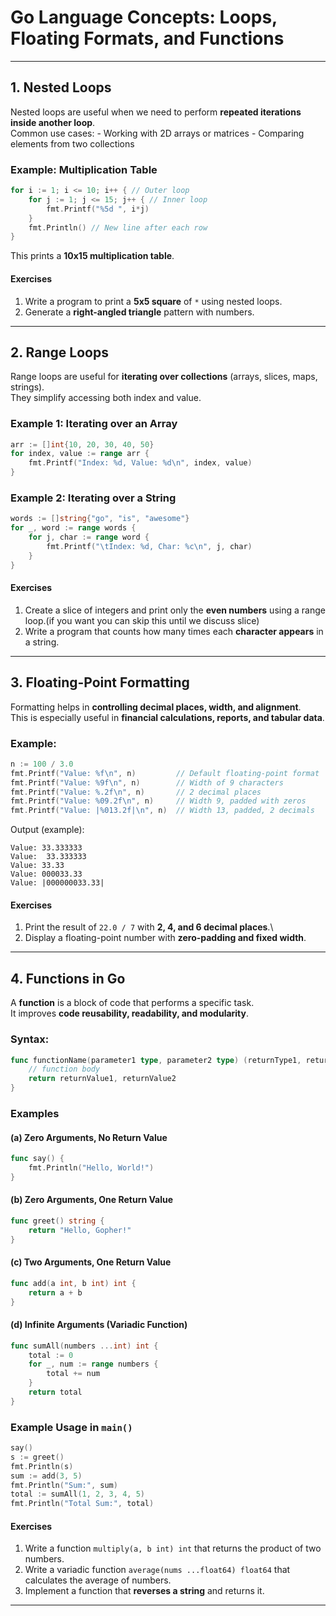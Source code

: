 # Go Language Concepts: Loops, Floating Formats, and Functions

------------------------------------------------------------------------

## 1. Nested Loops

Nested loops are useful when we need to perform **repeated iterations
inside another loop**.\
Common use cases: - Working with 2D
arrays or matrices - Comparing elements from two collections

### Example: Multiplication Table

``` go
for i := 1; i <= 10; i++ { // Outer loop
    for j := 1; j <= 15; j++ { // Inner loop
        fmt.Printf("%5d ", i*j)
    }
    fmt.Println() // New line after each row
}
```

This prints a **10x15 multiplication table**.

#### Exercises

1.  Write a program to print a **5x5 square** of `*` using nested
    loops.
2.  Generate a **right-angled triangle** pattern with numbers.


------------------------------------------------------------------------

## 2. Range Loops

Range loops are useful for **iterating over collections** (arrays,
slices, maps, strings).\
They simplify accessing both index and value.

### Example 1: Iterating over an Array

``` go
arr := []int{10, 20, 30, 40, 50}
for index, value := range arr {
    fmt.Printf("Index: %d, Value: %d\n", index, value)
}
```

### Example 2: Iterating over a String 

``` go
words := []string{"go", "is", "awesome"}
for _, word := range words {
    for j, char := range word {
        fmt.Printf("\tIndex: %d, Char: %c\n", j, char)
    }
}
```

#### Exercises

1.  Create a slice of integers and print only the **even numbers** using
    a range loop.(if you want you can skip this until we discuss slice)
2.  Write a program that counts how many times each **character
    appears** in a string.

------------------------------------------------------------------------

## 3. Floating-Point Formatting

Formatting helps in **controlling decimal places, width, and
alignment**.\
This is especially useful in **financial calculations, reports, and
tabular data**.

### Example:

``` go
n := 100 / 3.0
fmt.Printf("Value: %f\n", n)         // Default floating-point format
fmt.Printf("Value: %9f\n", n)        // Width of 9 characters
fmt.Printf("Value: %.2f\n", n)       // 2 decimal places
fmt.Printf("Value: %09.2f\n", n)     // Width 9, padded with zeros
fmt.Printf("Value: |%013.2f|\n", n)  // Width 13, padded, 2 decimals
```

Output (example):

    Value: 33.333333
    Value:  33.333333
    Value: 33.33
    Value: 000033.33
    Value: |000000033.33|

#### Exercises

1.  Print the result of `22.0 / 7` with **2, 4, and 6 decimal places**.\
2.  Display a floating-point number with **zero-padding and fixed
    width**.

------------------------------------------------------------------------

## 4. Functions in Go


A **function** is a block of code that performs a specific task.\
It improves **code reusability, readability, and modularity**.

### Syntax:

``` go
func functionName(parameter1 type, parameter2 type) (returnType1, returnType2) {
    // function body
    return returnValue1, returnValue2
}
```

### Examples

#### (a) Zero Arguments, No Return Value

``` go
func say() {
    fmt.Println("Hello, World!")
}
```

#### (b) Zero Arguments, One Return Value

``` go
func greet() string {
    return "Hello, Gopher!"
}
```

#### (c) Two Arguments, One Return Value

``` go
func add(a int, b int) int {
    return a + b
}
```

#### (d) Infinite Arguments (Variadic Function)

``` go
func sumAll(numbers ...int) int {
    total := 0
    for _, num := range numbers {
        total += num
    }
    return total
}
```

### Example Usage in `main()`

``` go
say()
s := greet()
fmt.Println(s)
sum := add(3, 5)
fmt.Println("Sum:", sum)
total := sumAll(1, 2, 3, 4, 5)
fmt.Println("Total Sum:", total)
```

#### Exercises

1.  Write a function `multiply(a, b int) int` that returns the product
    of two numbers.
2.  Write a variadic function `average(nums ...float64) float64` that
    calculates the average of numbers.
3.  Implement a function that **reverses a string** and returns it.

------------------------------------------------------------------------


